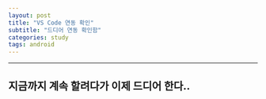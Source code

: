 ```yaml
---
layout: post
title: "VS Code 연동 확인"
subtitle: "드디어 연동 확인함"
categories: study
tags: android
---
```


***
## 지금까지 계속 할려다가 이제 드디어 한다..
